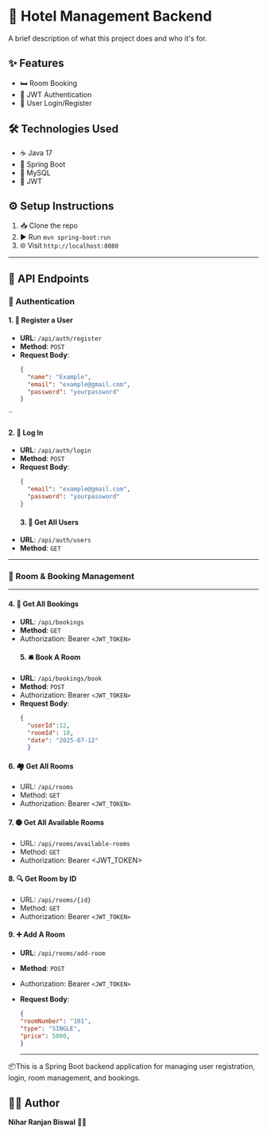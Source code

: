 # 🏨 Hotel Management Backend

A brief description of what this project does and who it's for.

## ✨ Features
- 🛏️ Room Booking
- 🔐 JWT Authentication
- 👤 User Login/Register

## 🛠️ Technologies Used
- ☕ Java 17
- 🌱 Spring Boot
- 🐬 MySQL
- 🔑 JWT

## ⚙️ Setup Instructions
1. 📥 Clone the repo
2. ▶️ Run `mvn spring-boot:run`
3. 🌐 Visit `http://localhost:8080`
---
 📡 API Endpoints
---

### 🔐 Authentication

#### 1. 📝 Register a User
- **URL**: `/api/auth/register`
- **Method**: `POST`
- **Request Body**:
  ```json
  {
    "name": "Example",
    "email": "example@gmail.com",
    "password": "yourpassword"
  }
``
  #### 2. 🔑 Log In
  - **URL**: `/api/auth/login`
- **Method**: `POST`
- **Request Body**:
  ```json
  {
    "email": "example@gmail.com",
    "password": "yourpassword"
  }
  ```
  #### 3. 👥 Get All Users 
- **URL**: `/api/auth/users`
- **Method**: `GET`
---
### 🏨 Room & Booking Management
---
  #### 4. 📃 Get All Bookings
- **URL**: `/api/bookings`
- **Method**: `GET`
- Authorization: Bearer `<JWT_TOKEN>`
  #### 5. 🛎️ Book A Room
- **URL**: `/api/bookings/book`
- **Method**: `POST`
- Authorization: Bearer `<JWT_TOKEN>`
- **Request Body**:
  ```json
  {
    "userId":12,
    "roomId": 10,
    "date": "2025-07-12"
    }
  ```
 #### 6. 🏘️ Get All Rooms
- URL: `/api/rooms`
- Method: `GET`
- Authorization: Bearer `<JWT_TOKEN>`
 #### 7. 🟢 Get All Available Rooms
- URL: `/api/rooms/available-rooms`
- Method: `GET`
- Authorization: Bearer <JWT_TOKEN>
 #### 8. 🔍 Get Room by ID
- URL: `/api/rooms/{id}`
- Method: `GET`
- Authorization: Bearer `<JWT_TOKEN>`
#### 9. ➕ Add A Room  
- **URL**: `/api/rooms/add-room`
- **Method**: `POST`
- Authorization: Bearer `<JWT_TOKEN>`
- **Request Body**:
  ```json
  {
  "roomNumber": "101",
  "type": "SINGLE",
  "price": 5000,
  }
  ```


  ---

📦This is a Spring Boot backend application for managing user registration, login, room management, and bookings.

## 👨‍💻 Author
**Nihar Ranjan Biswal** 
👨‍💻
